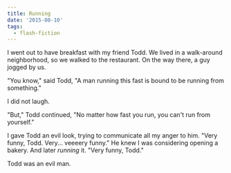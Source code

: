 ```yaml
---
title: Running
date: '2015-08-10'
tags:
  - flash-fiction
---
```


I went out to have breakfast with my friend Todd. We lived in a walk-around
neighborhood, so we walked to the restaurant. On the way there, a guy jogged by
us.

<!-- truncate -->

"You know," said Todd, "A man running this fast is bound to be running from
something."

I did not laugh.

"But," Todd continued, "No matter how fast you run, you can't run from
yourself."

I gave Todd an evil look, trying to communicate all my anger to him. "Very
funny, Todd. Very... veeeery funny." He knew I was considering opening a bakery.
And later _running_ it. "Very funny, Todd."

Todd was an evil man.
